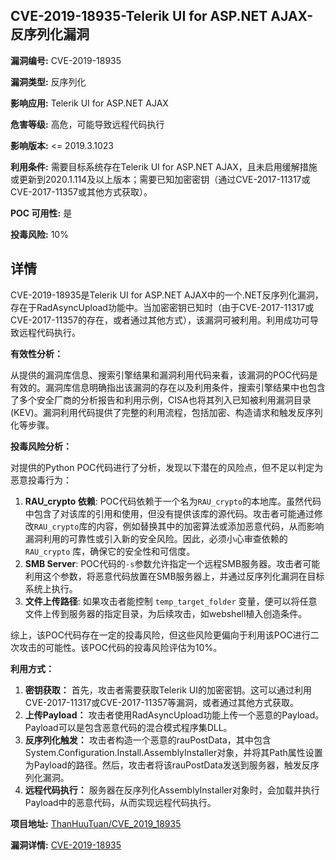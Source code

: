 ## CVE-2019-18935-Telerik UI for ASP.NET AJAX-反序列化漏洞

**漏洞编号:** CVE-2019-18935

**漏洞类型:** 反序列化

**影响应用:** Telerik UI for ASP.NET AJAX

**危害等级:** 高危，可能导致远程代码执行

**影响版本:** <= 2019.3.1023

**利用条件:** 需要目标系统存在Telerik UI for ASP.NET AJAX，且未启用缓解措施或更新到2020.1.114及以上版本；需要已知加密密钥（通过CVE-2017-11317或CVE-2017-11357或其他方式获取）。

**POC 可用性:** 是

**投毒风险:** 10%

## 详情

CVE-2019-18935是Telerik UI for ASP.NET AJAX中的一个.NET反序列化漏洞，存在于RadAsyncUpload功能中。当加密密钥已知时（由于CVE-2017-11317或CVE-2017-11357的存在，或者通过其他方式），该漏洞可被利用。利用成功可导致远程代码执行。

**有效性分析：**

从提供的漏洞库信息、搜索引擎结果和漏洞利用代码来看，该漏洞的POC代码是有效的。漏洞库信息明确指出该漏洞的存在以及利用条件，搜索引擎结果中也包含了多个安全厂商的分析报告和利用示例，CISA也将其列入已知被利用漏洞目录(KEV)。漏洞利用代码提供了完整的利用流程，包括加密、构造请求和触发反序列化等步骤。

**投毒风险分析：**

对提供的Python POC代码进行了分析，发现以下潜在的风险点，但不足以判定为恶意投毒行为：

1.  **RAU_crypto 依赖**: POC代码依赖于一个名为`RAU_crypto`的本地库。虽然代码中包含了对该库的引用和使用，但没有提供该库的源代码。攻击者可能通过修改`RAU_crypto`库的内容，例如替换其中的加密算法或添加恶意代码，从而影响漏洞利用的可靠性或引入新的安全风险。因此，必须小心审查依赖的 `RAU_crypto` 库，确保它的安全性和可信度。
2.  **SMB Server**: POC代码的`-s`参数允许指定一个远程SMB服务器。攻击者可能利用这个参数，将恶意代码放置在SMB服务器上，并通过反序列化漏洞在目标系统上执行。
3.  **文件上传路径**: 如果攻击者能控制 `temp_target_folder` 变量，便可以将任意文件上传到服务器的指定目录，为后续攻击，如webshell植入创造条件。

综上，该POC代码存在一定的投毒风险，但这些风险更偏向于利用该POC进行二次攻击的可能性。该POC代码的投毒风险评估为10%。

**利用方式：**

1.  **密钥获取：** 首先，攻击者需要获取Telerik UI的加密密钥。这可以通过利用CVE-2017-11317或CVE-2017-11357等漏洞，或者通过其他方式获取。
2.  **上传Payload：** 攻击者使用RadAsyncUpload功能上传一个恶意的Payload。Payload可以是包含恶意代码的混合模式程序集DLL。
3.  **反序列化触发：** 攻击者构造一个恶意的rauPostData，其中包含System.Configuration.Install.AssemblyInstaller对象，并将其Path属性设置为Payload的路径。然后，攻击者将该rauPostData发送到服务器，触发反序列化漏洞。
4.  **远程代码执行：** 服务器在反序列化AssemblyInstaller对象时，会加载并执行Payload中的恶意代码，从而实现远程代码执行。

**项目地址:** [ThanHuuTuan/CVE_2019_18935](https://github.com/ThanHuuTuan/CVE_2019_18935)

**漏洞详情:** [CVE-2019-18935](https://nvd.nist.gov/vuln/detail/CVE-2019-18935)